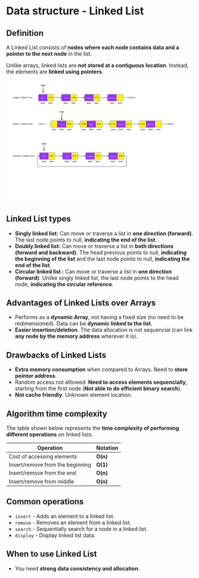 # Data structure - Linked List

## Definition

A Linked List consists of **nodes where each node contains data and a pointer to the next node** in the list.

Unlike arrays, linked lists are **not stored at a contiguous location**. Instead, the elements are **linked using pointers**.

<img src="../assets/linked-list.jpg">

## Linked List types

- **Singly linked list:** Can move or traverse a list in **one direction (forward)**. The last node points to null, **indicating the end of the list**.
- **Doubly linked list:** Can move or traverse a list in **both directions (forward and backward)**. The head previous points to null, **indicating the beginning of the list** and the last node points to null, **indicating the end of the list**.
- **Circular linked list :** Can move or traverse a list in **one direction (forward)**. Unlike singly linked list, the last node points to the head node, **indicating the circular reference**.

## Advantages of Linked Lists over Arrays

- Performs as a **dynamic Array**, not having a fixed size (no need to be redimensioned). Data can be **dynamic linked to the list**.
- **Easier insertion/deletion**. The data allocation is not sequencial (can link **any node by the memory address** wherever it is).

## Drawbacks of Linked Lists

- **Extra memory consumption** when compared to Arrays. Need to **store pointer address**.
- Random access not alllowed. **Need to access elements sequencially**, starting from the first node (**Not able to do efficient binary search**).
- **Not cache friendly**. Unknown element location.

## Algorithm time complexity

The table shown below represents the **time complexity of performing different operations** on linked lists.

| Operation                        | Notation |
|----------------------------------|----------|
| Cost of accessing elements       | **O(n)** |
| Insert/remove from the beginning | **O(1)** |
| Insert/remove from the end       | **O(n)** |
| Insert/remove from middle        | **O(n)** |

## Common operations

- `insert`  - Adds an element to a linked list.
- `remove` - Removes an element from a linked list.
- `search` - Sequentially search for a node in a linked list.
- `display` - Display linked list data.

## When to use Linked List

- You need **strong data consistency and allocation**.
